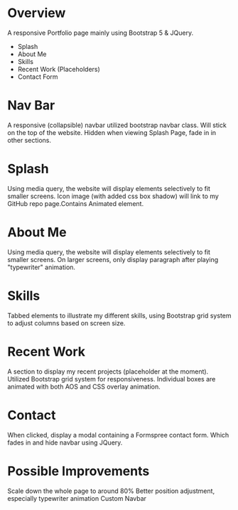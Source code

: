 # Overview

A responsive Portfolio page mainly using Bootstrap 5 & JQuery.

- Splash
- About Me
- Skills
- Recent Work (Placeholders)
- Contact Form

# Nav Bar

A responsive (collapsible) navbar utilized bootstrap navbar class.
Will stick on the top of the website. Hidden when viewing Splash Page, fade in in other sections.

# Splash

Using media query, the website will display elements selectively to fit smaller screens.
Icon image (with added css box shadow) will link to my GitHub repo page.Contains Animated element.

# About Me

Using media query, the website will display elements selectively to fit smaller screens.
On larger screens, only display paragraph after playing "typewriter" animation.

# Skills

Tabbed elements to illustrate my different skills, using Bootstrap grid system to adjust columns based on screen size.

# Recent Work

A section to display my recent projects (placeholder at the moment). Utilized Bootstrap grid system for responsiveness. Individual boxes are animated with both AOS and CSS overlay animation.

# Contact

When clicked, display a modal containing a Formspree contact form. Which fades in and hide navbar using JQuery.

# Possible Improvements

Scale down the whole page to around 80%
Better position adjustment, especially typewriter animation
Custom Navbar
